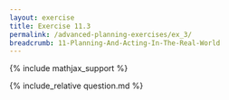 ```yaml
---
layout: exercise
title: Exercise 11.3
permalink: /advanced-planning-exercises/ex_3/
breadcrumb: 11-Planning-And-Acting-In-The-Real-World
---
```


{% include mathjax_support %}

<div><i class="arrow-up loader" data-chapter="advanced-planning-exercises" data-exercise="ex_3" data-rating="0"></i></div>
{% include_relative question.md %}
